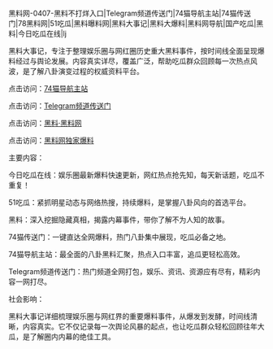 #
黑料网-0407-黑料不打烊入口|Telegram频道传送门|74猫导航主站|74猫传送门|78黑料网|51吃瓜|黑料曝料网|黑料大事记|黑料大爆料|黑料网导航|国产吃瓜|黑料|今日吃瓜在线|lj

黑料大事记，专注于整理娱乐圈与网红圈历史重大黑料事件，按时间线全面呈现爆料经过与舆论发展。内容真实详尽，覆盖广泛，帮助吃瓜群众回顾每一次热点风波，是了解八卦演变过程的权威资料平台。


点击访问：<a href="https://74mao.com/">74猫导航主站</a>

点击访问：<a href="https://74mao.com/">Telegram频道传送门</a>

点击访问：<a href="https://ert-6he.pages.dev/">黑料·黑料网</a>

点击访问：<a href="https://sdfsh.pages.dev/">黑料网独家爆料</a>


主要内容：

今日吃瓜在线：娱乐圈最新爆料快速更新，网红热点抢先知，每天新话题，吃瓜不重复！

51吃瓜：紧抓明星动态与网络热搜，持续爆料，是掌握八卦风向的首选平台。

黑料：深入挖掘隐藏真相，揭露内幕事件，带你了解不为人知的故事。

74猫传送门：一键直达全网爆料，热门八卦集中展现，吃瓜必备之地。

74猫导航主站：最全面的八卦黑料汇聚，热点入口丰富，追瓜更轻松高效。

Telegram频道传送门：热门频道全网打包，娱乐、资讯、资源应有尽有，精彩内容一网打尽。

社会影响：

黑料大事记详细梳理娱乐圈与网红界的重要爆料事件，从爆发到发酵，时间线清晰，内容真实。它不仅记录每一次舆论风暴的起点，也让吃瓜群众轻松回顾往年大瓜，是了解圈内内幕的绝佳工具。

<span style="display:none;">[Canonical link](）</span>

